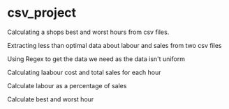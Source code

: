# csv_project
Calculating a shops best and worst hours from csv files.

Extracting less than optimal data about labour and sales from two csv files 

Using Regex to get the data we need as the data isn't uniform

Calculating laabour cost and total sales for each hour

Calculate labour as a percentage of sales

Calculate best and worst hour
